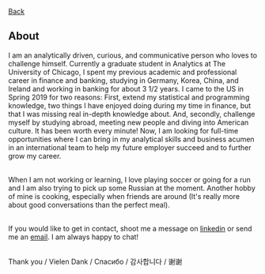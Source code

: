 [Back](/index.md)

## About

I am an analytically driven, curious, and communicative person who loves to challenge himself. Currently a graduate student in Analytics at The University of Chicago, I spent my previous academic and professional career in finance and banking, studying in Germany, Korea, China, and Ireland and working in banking for about 3 1/2 years. I came to the US in Spring 2019 for two reasons: First, extend my statistical and programming knowledge, two things I have enjoyed doing during my time in finance, but that I was missing real in-depth knowledge about. And, secondly, challenge myself by studying abroad, meeting new people and diving into American culture. It has been worth every minute! Now, I am looking for full-time opportunities where I can bring in my analytical skills and business acumen in an international team to help my future employer succeed and to further grow my career.<br><br>

When I am not working or learning, I love playing soccer or going for a run and I am also trying to pick up some Russian at the moment. Another hobby of mine is cooking, especially when friends are around (It's really more about good conversations than the perfect meal).<br><br>

If you would like to get in contact, shoot me a message on [linkedin](https://www.linkedin.com/in/markus-wehr) or send me an [email](mwehr@uchicago.edu). I am always happy to chat!<br><br>

Thank you / Vielen Dank / Спасибо / 감사합니다 / 谢谢
